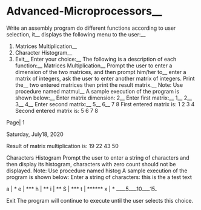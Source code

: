 # Advanced-Microprocessors__
 Write an assembly program do different functions according to user selection, it__
 displays the following menu to the user:__
1. Matrices Multiplication__
2. Character Histogram__
3. Exit__
Enter your choice:__
The following is a description of each function:__
Matrices Multiplication__
Prompt the user to enter a dimension of the two matrices, and then prompt him/her to__
enter a matrix of integers, ask the user to enter another matrix of integers. Print the__
two entered matrices then print the result matrix.__
Note: Use procedure named matmul__
A sample execution of the program is shown below:__
Enter matrix dimension: 2__
Enter first matrix:__
1__
2__
3__
4__
Enter second matrix:__
5__
6__
7
8
First entered matrix is:
1 2
3 4
Second entered matrix is:
5 6
7 8

Page| 1

Saturday, July18, 2020

Result of matrix multiplication is:
19 22
43 50

Characters Histogram
Prompt the user to enter a string of characters and then display its histogram,
characters with zero count should not be displayed.
Note: Use procedure named histog
A sample execution of the program is shown below:
Enter a string of characters:
this is the a test text

a | *
e | ***
h | **
i | **
S | ***
t | ******
x | *
  ـ15ـــــ10ـــــ5ــــــ


Exit
The program will continue to execute until the user selects this choice.
